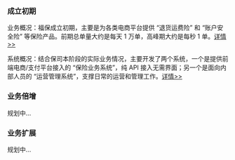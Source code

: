 ### 成立初期

业务概况：福保成立初期，主要是为各类电商平台提供 “退货运费险” 和 “账户安全险” 等保险产品。前期总单量大约是每天 1 万单，高峰期大约是每秒 1 单。[详情>>](../main/profile/成立初期/成立初期业务梳理.md)

系统概况：结合保司本阶段的实际业务情况，主要开发了两个系统，一个是提供前端电商/支付平台接入的 “保险业务系统”，纯 API 接入无需界面；另一个是面向内部人员的 “运营管理系统”，支撑日常的运营和管理工作。[详情>>](../main/profile/成立初期/成立初期系统设计.md)

### 业务倍增

规划中...

### 业务扩展

规划中...
